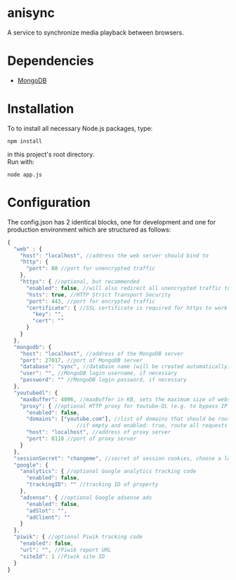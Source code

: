 # anisync
A service to synchronize media playback between browsers.

# Dependencies
* [MongoDB](https://www.mongodb.org/)

# Installation
To to install all necessary Node.js packages, type:
```
npm install
```
in this project's root directory.  
Run with:
```
node app.js
```

# Configuration
The config.json has 2 identical blocks, one for development and one for production environment which are structured as follows:
```javascript
{
  "web" : {
    "host": "localhost", //address the web server should bind to
    "http": {
      "port": 80 //port for unencrypted traffic
    },
    "https": { //optional, but recommended
      "enabled": false, //will also redirect all unencrypted traffic to https
      "hsts": true, //HTTP Strict Transport Security
      "port": 443, //port for encrypted traffic
      "certificate": { //SSL certificate is required for https to work
        "key": "",
        "cert": ""
      }
    }
  },
  "mongodb": {
    "host": "localhost", //address of the MongoDB server
    "port": 27017, //port of MongoDB server
    "database": "sync", //database name (will be created automatically)
    "user": "", //MongoDB login username, if necessary
    "password": "" //MongoDB login password, if necessary
  },
  "youtubedl": {
    "maxBuffer": 4096, //maxBuffer in KB, sets the maximum size of websites Youtube-DL can download
    "proxy": { //optional HTTP proxy for Youtube-DL (e.g. to bypass IP blocks)
      "enabled": false,
      "domains": ["youtube.com"], //list of domains that should be routed through the proxy
                      //if empty and enabled: true, route all requests through proxy
      "host": "localhost", //address of proxy server
      "port": 8118 //port of proxy server
    }
  },
  "sessionSecret": "changeme", //secret of session cookies, choose a long and secure string
  "google": {
    "analytics": { //optional Google analytics tracking code
      "enabled": false,
      "trackingID": "" //tracking ID of property
    },
    "adsense": { //optional Google adsense ads
      "enabled": false,
      "adSlot": "",
      "adClient": "" 
    }
  },
  "piwik": { //optional Piwik tracking code
    "enabled": false,
    "url": "", //Piwik report URL
    "siteId": 1 //Piwik site ID
  }
}
```
